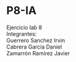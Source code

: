 # P8-IA
Ejercicio lab 8 </br>
Integrantes: </br>
Guerrero Sanchez Irvin </br>
Cabrera Garcia Daniel </br>
Zamarrón Ramírez Javier </br>

